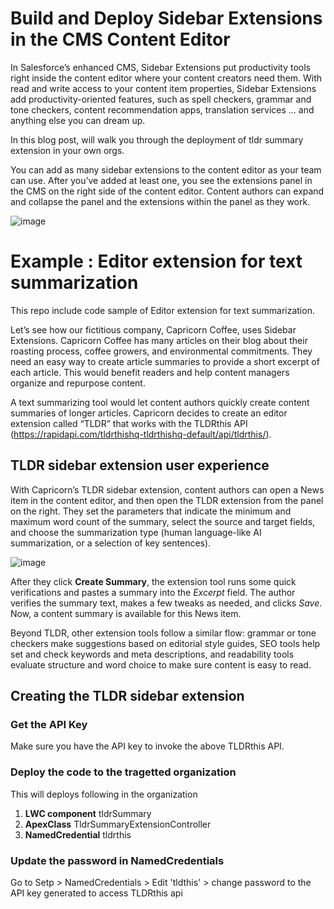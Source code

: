 # Build and Deploy Sidebar Extensions in the CMS Content Editor
In Salesforce’s enhanced CMS, Sidebar Extensions put productivity tools right inside the content editor where your content creators need them. With read and write access to your content item properties, Sidebar Extensions add productivity-oriented features, such as spell checkers, grammar and tone checkers, content recommendation apps, translation services ... and anything else you can dream up. 

In this blog post, will walk you through the deployment of tldr summary extension in your own orgs.

You can add as many sidebar extensions to the content editor as your team can use. After you’ve added at least one, you see the extensions panel in the CMS on the right side of the content editor. Content authors can expand and collapse the panel and the extensions within the panel as they work.

![image](https://user-images.githubusercontent.com/59471596/180261499-8b20df9a-bff0-409b-90ad-b53b9e0224c1.png)

# Example : Editor extension for text summarization
This repo include code sample of Editor extension for text summarization.

Let’s see how our fictitious company, Capricorn Coffee, uses Sidebar Extensions. Capricorn Coffee has many articles on their blog about their roasting process, coffee growers, and environmental commitments. They need an easy way to create article summaries to provide a short excerpt of each article. This would benefit readers and help content managers organize and repurpose content. 

A text summarizing tool would let content authors quickly create content summaries of longer articles. Capricorn decides to create an editor extension called “TLDR” that works with the TLDRthis API (https://rapidapi.com/tldrthishq-tldrthishq-default/api/tldrthis/). 


## TLDR sidebar extension user experience
With Capricorn’s TLDR sidebar extension, content authors can open a News item in the content editor, and then open the TLDR extension from the panel on the right. They set the parameters that indicate the minimum and maximum word count of the summary, select the source and target fields, and choose the summarization type (human language-like AI summarization, or a selection of key sentences). 

![image](https://user-images.githubusercontent.com/59471596/180261517-a8295a30-c4ba-4ef4-a91a-0634ff0a8001.png)

After they click **Create Summary**, the extension tool runs some quick verifications and pastes a summary into the *Excerpt* field. The author verifies the summary text, makes a few tweaks as needed, and clicks *Save*. Now, a content summary is available for this News item.

Beyond TLDR, other extension tools follow a similar flow: grammar or tone checkers make suggestions based on editorial style guides, SEO tools help set and check keywords and meta descriptions, and readability tools evaluate structure and word choice to make sure content is easy to read. 

## Creating the TLDR sidebar extension

### Get the API Key
Make sure you have the API key to invoke the above TLDRthis API.

### Deploy the code to the tragetted organization ##
This will deploys following in the organization
1. **LWC component**  tldrSummary
2. **ApexClass** TldrSummaryExtensionController
3. **NamedCredential** tldrthis

### Update the password in NamedCredentials 
Go to Setp > NamedCredentials > Edit 'tldthis' > change password to the API key generated to access TLDRthis api
